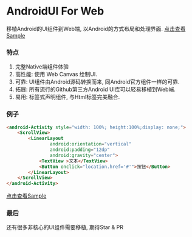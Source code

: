 # AndroidUI For Web

移植Android的UI组件到Web端, 以Android的方式布局和处理界面.
[点击查看Sample](http://linfaxin.com/AndroidUI4Web/sample/main.html)


### 特点

1. 完整Native端组件体验
2. 高性能: 使用 Web Canvas 绘制UI.
3. 可靠: UI组件由Android源码转换而来, 同Android官方组件一样的可靠.
4. 拓展: 所有流行的Github第三方Android UI库可以轻易移植到Web端.
5. 易用: 标签式声明组件, 与Html标签完美融合.



### 例子

```html
<android-Activity style="width: 100%; height:100%;display: none;">
    <ScrollView>
        <LinearLayout
                android:orientation="vertical"
                android:padding="12dp"
                android:gravity="center">
            <TextView >文本</TextView>
            <Button onclick="location.href='#'">按钮</Button>
        </LinearLayout>
    </ScrollView>
</android-Activity>
```
[点击查看Sample](http://linfaxin.com/AndroidUI4Web/sample/main.html)


### 最后

还有很多非核心的UI组件需要移植, 期待Star & PR